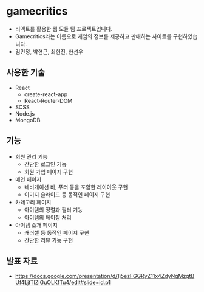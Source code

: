 # gamecritics
- 리액트를 활용한 웹 모듈 팀 프로젝트입니다.
- Gamecritics라는 이름으로 게임의 정보를 제공하고 판매하는 사이트를 구현하였습니다.
- 김민정, 박현근, 최현진, 한선우

## 사용한 기술
- React
  - create-react-app
  - React-Router-DOM
- SCSS
- Node.js
- MongoDB

## 기능
- 회원 관리 기능
  - 간단한 로그인 기능
  - 회원 가입 페이지 구현
- 메인 페이지
  - 네비게이션 바, 푸터 등을 포함한 레이아웃 구현
  - 이미지 슬라이드 등 동적인 페이지 구현
- 카테고리 페이지
  - 아이템의 정렬과 필터 기능
  - 아이템의 페이징 처리
- 아이템 소개 페이지
  - 캐러셀 등 동적인 페이지 구현
  - 간단한 리뷰 기능 구현

## 발표 자료
- https://docs.google.com/presentation/d/1j5ezFGGRyZ11x4ZdyNqMzgtBUf4LjtTIZIGuOLKfTu4/edit#slide=id.p1
